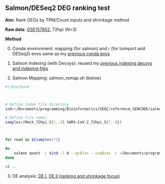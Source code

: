 ## Salmon/DESeq2 DEG ranking test 

**Aim**: Rank DEGs by TPM/Count inputs and shrinkage method 

**Raw data**: [GSE157852](https://www.ncbi.nlm.nih.gov/geo/query/acc.cgi?acc=GSE157852), 72hpi (N=3)

**Method**

0. Conda environment: mapping (for salmon) and r (for tximport and DESeq2) envs same as my [previous conda envs](https://github.com/Mira0507/seqc_comparison/blob/master/README.md) 

1. Salmon Indexing (with Decoys): reused my [previous indexing decoys and indexing files](https://github.com/Mira0507/seqc_comparison/blob/master/README.md)

2. Salmon Mapping: salmon_remap.sh (below)

```bash
#!/bin/bash



# Define index file directory
ind=~/Documents/programming/Bioinformatics/SEQC/reference_GENCODE/salmon_index/gencode_index

# Define file names 
samples=(Mock_72hpi_S{1..3} SARS-CoV-2_72hpi_S{7..9})



for read in ${samples[*]}

do
    salmon quant -i $ind -l A --gcBias --seqBias -r ~/Documents/programming/Bioinformatics/Salmon-test/rawdata/${read}.fastq.gz -p 16 --validateMappings -o ${read}.salmon_quant
done

cd ..
```

3. DE analysis: [DE I](https://github.com/Mira0507/salmon_test_newrun/blob/master/singlequant_txi.Rmd), [DE II (ranking and shrinkage focus)](https://github.com/Mira0507/salmon_test_newrun/blob/master/DEGranking_shrinkage.Rmd) 
